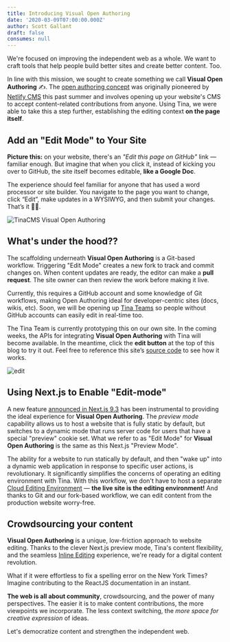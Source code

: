 ```yaml
---
title: Introducing Visual Open Authoring
date: '2020-03-09T07:00:00.000Z'
author: Scott Gallant
draft: false
consumes: null
---
```

We're focused on improving the independent web as a whole. We want to craft tools that help people build better sites and create better content. Too.

In line with this mission, we sought to create something we call **Visual Open Authoring** ✍️. The [open authoring concept](https://css-tricks.com/netlify-cms-open-authoring/#article-header-id-0) was originally pioneered by [Netlify CMS](https://www.netlifycms.org/) this past summer and involves opening up your website's CMS to accept content-related contributions from anyone. Using Tina, we were able to take this a step further, establishing the editing context **on the page itself**.

## Add an "Edit Mode" to Your Site

**Picture this:** on your website, there's an _"Edit this page on GitHub"_ link — familiar enough. But imagine that when you click it, instead of kicking you over to GitHub, the site itself becomes editable, **like a Google Doc**.

The experience should feel familiar for anyone that has used a word processor or site builder. You navigate to the page you want to change, click “Edit”, make updates in a WYSIWYG, and then submit your changes. That’s it 🧞‍♂️.

![TinaCMS Visual Open Authoring](/gif/open-auth.gif)

## What's under the hood??

The scaffolding underneath **Visual Open Authoring** is a Git-based workflow. Triggering "Edit Mode" creates a new fork to track and commit changes on. When content updates are ready, the editor can make a **pull request**. The site owner can then review the work before making it live.

Currently, this requires a GitHub account and some knowledge of Git workflows, making Open Authoring ideal for developer-centric sites (docs, wikis, etc). Soon, we will be opening up [Tina Teams](https://tinacms.org/teams) so people without GitHub accounts can easily edit in real-time too.

The Tina Team is currently prototyping this on our own site. In the coming weeks, the APIs for integrating **Visual Open Authoring** with Tina will become available. In the meantime, click the **edit button** at the top of this blog to try it out. Feel free to reference this site’s [source code](https://github.com/tinacms/tinacms.org) to see how it works.

![edit](https://res.cloudinary.com/forestry-demo/image/upload/w_800,bo_2px_solid_grey/v1583778760/TinaCMS/click-edit-button.png)

## Using Next.js to Enable "Edit-mode"

A new feature [announced in Next.js 9.3](https://nextjs.org/blog/next-9-3) has been instrumental to providing the ideal experience for **Visual Open Authoring**. The _preview mode_ capability allows us to host a website that is fully static by default, but switches to a dynamic mode that runs server code for users that have a special "preview" cookie set. What we refer to as "Edit Mode" for **Visual Open Authoring** is the same as this Next.js "Preview Mode".

The ability for a website to run statically by default, and then "wake up" into a dynamic web application in response to specific user actions, is revolutionary. It significantly simplifies the concerns of operating an editing environment with Tina. With this workflow, we don't have to host a separate [Cloud Editing Environment](https://tinacms.org/blog/editing-on-the-cloud) — **the live site is the editing environment!** And thanks to Git and our fork-based workflow, we can edit content from the production website worry-free.

## Crowdsourcing your content

**Visual Open Authoring** is a unique, low-friction approach to website editing. Thanks to the clever Next.js preview mode, Tina's content flexibility, and the seamless [Inline Editing](https://tinacms.org/docs/inline-editing) experience, we're ready for a digital content revolution.

What if it were effortless to fix a spelling error on the New York Times? Imagine contributing to the ReactJS documentation in an instant.

**The web is all about community**, crowdsourcing, and the power of many perspectives. The easier it is to make content contributions, the more viewpoints we incorporate. The less context switching, the _more space for creative expression_ of ideas.

Let's democratize content and strengthen the independent web.